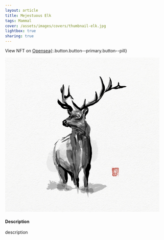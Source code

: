 ```yaml
---
layout: article
title: Mejestuous Elk
tags: Mammal
cover: /assets/images/covers/thumbnail-elk.jpg
lightbox: true
sharing: true
---
```


View NFT on [Opensea](#){:.button.button--primary.button--pill}

<div class="card mt-3">
  <div class="card__image">
    <img src="/assets/images/hd/elk.jpg"/>
  </div>
  <div class="card__content">
    <div class="card__header">
      <h4>Description</h4>
    </div>
    <p>description</p>
  </div>
</div>



